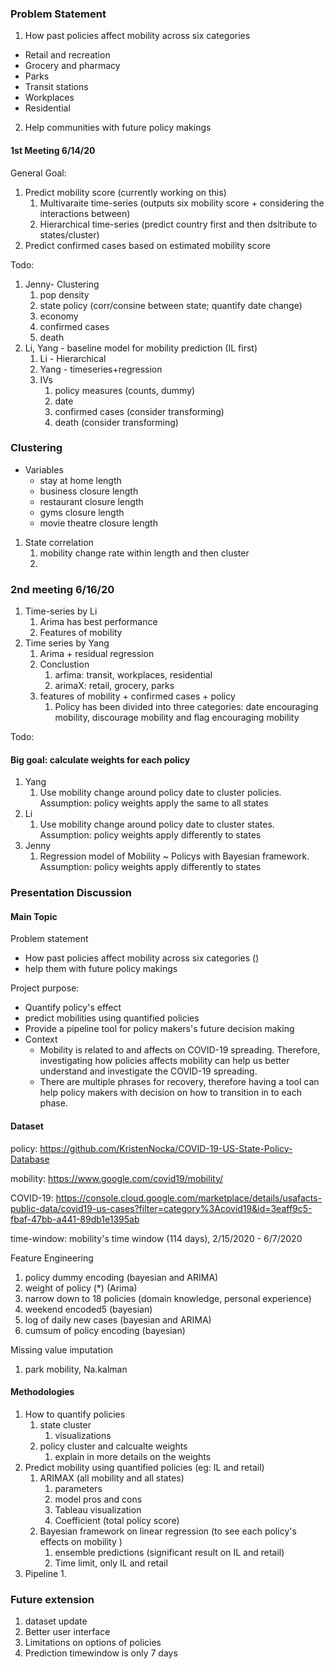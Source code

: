 ### Problem Statement
1. How past policies affect mobility across six categories 
* Retail and recreation
* Grocery and pharmacy
* Parks
* Transit stations
* Workplaces
* Residential
2. Help communities with future policy makings






#### 1st Meeting 6/14/20

General Goal:

1. Predict mobility score (currently working on this)
   1. Multivaraite time-series (outputs six mobility score + considering the interactions between)
   2. Hierarchical time-series (predict country first and then dsitribute to states/cluster)
2. Predict confirmed cases based on estimated mobility score

Todo:

1. Jenny- Clustering
   1. pop density
   2. state policy (corr/consine between state; quantify date change)
   3. economy
   4. confirmed cases
   5. death
2. Li, Yang - baseline model for mobility prediction   (IL first)
   1. Li - Hierarchical
   2. Yang - timeseries+regression
   3. IVs
      1. policy measures (counts, dummy)
      2. date
      3. confirmed cases (consider transforming)
      4. death (consider transforming)





### Clustering

- Variables
  - stay at home length
  - business closure length
  - restaurant closure length
  - gyms closure length
  - movie theatre closure length

1. State correlation
   1. mobility change rate within length and then cluster
   2. 





### 2nd meeting 6/16/20

1. Time-series by Li
   1. Arima has best performance
   2. Features of mobility
2. Time series by Yang
   1. Arima + residual regression
   2. Conclustion
      1. arfima: transit, workplaces, residential 
      2. arimaX: retail, grocery, parks
   3. features of mobility + confirmed cases + policy
      1. Policy has been divided into three categories: date encouraging mobility, discourage mobility and flag encouraging mobility

Todo:

#### Big goal: calculate weights for each policy

1. Yang
   1. Use mobility change around policy date to cluster policies. Assumption: policy weights apply the same to all states
2. Li
   1. Use mobility change around policy date to cluster states. Assumption: policy weights apply differently to states
3. Jenny
   1. Regression model of Mobility ~ Policys with Bayesian framework. Assumption: policy weights apply differently to states







### Presentation Discussion

#### Main Topic

Problem statement

- How past policies affect mobility across six categories ()
- help them with future policy makings



Project purpose:

- Quantify policy's effect
- predict mobilities using quantified policies
- Provide a pipeline tool for policy makers's future decision making 
- Context
  - Mobility is related to and affects on COVID-19 spreading. Therefore, investigating how policies affects mobility can help us better understand and investigate the COVID-19 spreading. 
  - There are multiple phrases for recovery, therefore having a tool can help policy makers with decision on how to transition in to each phase. 

#### Dataset

policy: https://github.com/KristenNocka/COVID-19-US-State-Policy-Database

mobility: https://www.google.com/covid19/mobility/

COVID-19: https://console.cloud.google.com/marketplace/details/usafacts-public-data/covid19-us-cases?filter=category%3Acovid19&id=3eaff9c5-fbaf-47bb-a441-89db1e1395ab

time-window: mobility's time window (114 days), 2/15/2020 - 6/7/2020

Feature Engineering

1. policy dummy encoding (bayesian and ARIMA)
2. weight of policy (*) (Arima)
3. narrow down to 18 policies (domain knowledge, personal experience) 
4. weekend encoded5 (bayesian)
5. log of daily new cases (bayesian and ARIMA)
6. cumsum of policy encoding (bayesian)

Missing value imputation

1. park mobility, Na.kalman



#### Methodologies

1. How to quantify policies
   1. state cluster 
      1. visualizations
   2. policy cluster and calcualte weights
      1. explain in more details on the weights
2. Predict mobility using quantified policies  (eg: IL and retail)
   1. ARIMAX (all mobility and all states)
      1. parameters
      2. model pros and cons
      3. Tableau visualization
      4. Coefficient (total policy score)
   2. Bayesian framework on linear regression (to see each policy's effects on mobility )
      1. ensemble predictions (significant result on IL and retail)
      2. Time limit, only IL and retail
3. Pipeline
   1. 



### Future extension

1. dataset update
2. Better user interface
3. Limitations on options of policies
4. Prediction timewindow is only 7 days

